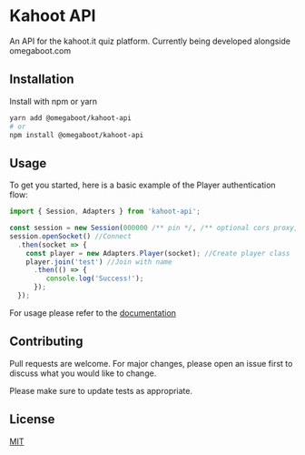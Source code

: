 # Kahoot API

An API for the kahoot.it quiz platform. Currently being developed alongside omegaboot.com

## Installation

Install with npm or yarn

```bash
yarn add @omegaboot/kahoot-api
# or
npm install @omegaboot/kahoot-api
```

## Usage

To get you started, here is a basic example of the Player authentication flow:

```JavaScript
import { Session, Adapters } from 'kahoot-api';

const session = new Session(000000 /** pin */, /** optional cors proxy, url string */)
session.openSocket() //Connect
  .then(socket => {
    const player = new Adapters.Player(socket); //Create player class
    player.join('test') //Join with name
      .then(() => {
         console.log('Success!');
      });
  });
```

For usage please refer to the [documentation](https://idiidk.app/kahoot-api)

## Contributing

Pull requests are welcome. For major changes, please open an issue first to discuss what you would like to change.

Please make sure to update tests as appropriate.

## License

[MIT](https://choosealicense.com/licenses/mit/)
